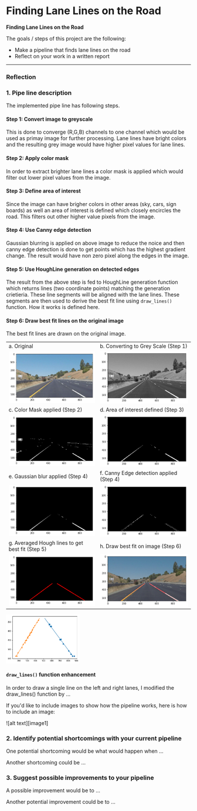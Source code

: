 # **Finding Lane Lines on the Road** 

**Finding Lane Lines on the Road**

The goals / steps of this project are the following:
* Make a pipeline that finds lane lines on the road
* Reflect on your work in a written report

---

### Reflection

### 1. Pipe line description
  The implemented pipe line has following steps.  
  #### Step 1: Convert image to greyscale  
  This is done to converge (R,G,B) channels to one channel which would be used as primay image for further processing. Lane lines have bright colors and the resulting grey image would have higher pixel values for lane lines.
  #### Step 2: Apply color mask
  In order to extract brighter lane lines a color mask is applied which would filter out lower pixel values from the image.
  #### Step 3: Define area of interest
  Since the image can have brigher colors in other areas (sky, cars, sign boards) as well an area of interest is defined which closely encircles the road. This filters out other higher value pixels from the image. 
  #### Step 4: Use Canny edge detection
  Gaussian blurring is applied on above image to reduce the noice and then canny edge detection is done to get points which has the highest gradient change. The result would have non zero pixel along the edges in the image. 
  #### Step 5: Use HoughLine generation on detected edges
  The result from the above step is fed to HoughLine generation function which returns lines (two coordinate points) matching the generation crietieria. These line segments will be aligned with the lane lines. These segments are then used to derive the best fit line using ```draw_lines()``` function. How it works is defined here.

  #### Step 6: Draw best fit lines on the original image
  The best fit lines are drawn on the original image.


 |  | |
 |-------|----|
 |a. Original | b. Converting to Grey Scale (Step 1) |
 |<img src="test_images_output/pipeline/1%20original.png" width="500"/>|<img src="test_images_output/pipeline/2%20greayscale.png" width="500"/>|
 |c. Color Mask applied (Step 2) | d. Area of interest defined (Step 3)|
|<img src="test_images_output/pipeline/3%20color%20mask%20applied.png" width="500"/>|<img src="test_images_output/pipeline/4%20area%20of%20interest%20taken.png" width="500"/>|
|e. Gaussian blur applied (Step 4)| f. Canny Edge detection applied (Step 4)|
|<img src="test_images_output/pipeline/5%20gaussian%20blurred.png" width="500"/>|<img src="test_images_output/pipeline/6%20canny%20applied.png" width="500"/>|
|g. Averaged Hough lines to get best fit (Step 5)| h. Draw best fit on image (Step 6)|
|<img src="test_images_output/pipeline/8%20best%20line%20fitted.png" width="500"/>|<img src="test_images_output/pipeline/9%20line%20drawn%20on%20the%20image.png" width="500"/>|


<img src="test_images_output/pipeline/7%20coordintate%20from%20hough%20line%20detection%20and%20the%20best%20fit%20line.png" width="200"/> <br>

#### ```draw_lines()``` function enhancement
In order to draw a single line on the left and right lanes, I modified the draw_lines() function by ...

If you'd like to include images to show how the pipeline works, here is how to include an image: 

![alt text][image1]


### 2. Identify potential shortcomings with your current pipeline


One potential shortcoming would be what would happen when ... 

Another shortcoming could be ...


### 3. Suggest possible improvements to your pipeline

A possible improvement would be to ...

Another potential improvement could be to ...
